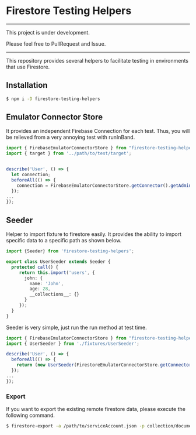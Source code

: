 # Firestore Testing Helpers
---

This project is under development.

Please feel free to PullRequest and Issue.

---

This repository provides several helpers to facilitate testing in environments that use Firestore.

## Installation

```bash
$ npm i -D firestore-testing-helpers
```

## Emulator Connector Store

It provides an independent Firebase Connection for each test.
Thus, you will be relieved from a very annoying test with runInBand.

```typescript
import { FirebaseEmulatorConnectorStore } from "firestore-testing-helpers";
import { target } from '../path/to/test/target';


describe('User', () => {
  let connection;
  beforeAll(() => {
    connection = FirebaseEmulatorConnectorStore.getConnector().getAdminApp().firestore();
  });
...
});
```

## Seeder

Helper to import fixture to firestore easily.
It provides the ability to import specific data to a specific path as shown below.

```typescript
import {Seeder} from 'firestore-testing-helpers';

export class UserSeeder extends Seeder {
  protected call() {
     return this.import('users', {
       john: {
         name: 'John',
         age: 28,
         __collections__: {}
       }
     });
  }
}
```

Seeder is very simple, just run the run method at test time.

```typescript
import { FirebaseEmulatorConnectorStore } from "firestore-testing-helpers";
import { UserSeeder } from './fixtures/UserSeeder';

describe('User', () => {
  beforeAll(() => {
    return (new UserSeeder(FirestoreEmulatorConnectorStore.getConnector().getAdminFirestore())).run();
  });
...
});
```

### Export

If you want to export the existing remote firestore data, please execute the following command.

```bash
$ firestore-export -a /path/to/serviceAccount.json -p collection/document
```
